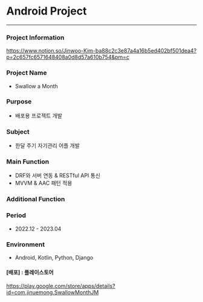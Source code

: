 
# Android Project 
------------------

### Project Information
https://www.notion.so/Jinwoo-Kim-ba88c2c3e87a4a16b5ed402bf501dea4?p=2c657fc6571648408a0d8d57a610b754&pm=c

### Project Name
   - Swallow a Month
   
### Purpose
   - 배포용 프로젝트 개발  

### Subject
   - 한달 주기 자기관리 어플 개발
   
### Main Function
   - DRF와 서버 연동 & RESTful API 통신
   - MVVM & AAC 패턴 적용
   
### Additional Function
 
### Period
   - 2022.12 - 2023.04
   
### Environment

   - Android, Kotlin, Python, Django
   
#### [배포] : 플레이스토어
https://play.google.com/store/apps/details?id=com.jinuemong.SwallowMonthJM
